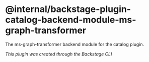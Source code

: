 # @internal/backstage-plugin-catalog-backend-module-ms-graph-transformer

The ms-graph-transformer backend module for the catalog plugin.

_This plugin was created through the Backstage CLI_
